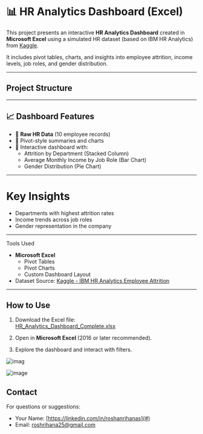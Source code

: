 # 📊 HR Analytics Dashboard (Excel)

This project presents an interactive **HR Analytics Dashboard** created in **Microsoft Excel** using a simulated HR dataset (based on IBM HR Analytics) from [Kaggle](https://www.kaggle.com/datasets).

It includes pivot tables, charts, and insights into employee attrition, income levels, job roles, and gender distribution.

---

## Project Structure


---

## 📈 Dashboard Features

- 🔸 **Raw HR Data** (10 employee records)
- 🔸 Pivot-style summaries and charts
- 🔸 Interactive dashboard with:
  - Attrition by Department (Stacked Column)
  - Average Monthly Income by Job Role (Bar Chart)
  - Gender Distribution (Pie Chart)

---
# Key Insights

- Departments with highest attrition rates
- Income trends across job roles
- Gender representation in the company

---

 Tools Used

- **Microsoft Excel**
  - Pivot Tables
  - Pivot Charts
  - Custom Dashboard Layout
- Dataset Source: [Kaggle - IBM HR Analytics Employee Attrition](https://www.kaggle.com/datasets/pavansubhasht/ibm-hr-analytics-attrition-dataset)


---

## How to Use

1. Download the Excel file:  
   [HR_Analytics_Dashboard_Complete.xlsx](./HR_Analytics_Dashboard_Complete.xlsx)

2. Open in **Microsoft Excel** (2016 or later recommended).

3. Explore the dashboard and interact with filters.

![imag](https://github.com/user-attachments/assets/b991acb0-8ca7-46ea-9644-05762eb48db1)

![image](https://github.com/user-attachments/assets/1a9e575d-c97e-425f-a4c4-7aafaeb20d68)


##  Contact

For questions or suggestions:
-  Your Name: [https://linkedin.com/in/roshanrihanas](#)
-  Email: roshrihana25@gmail.com

